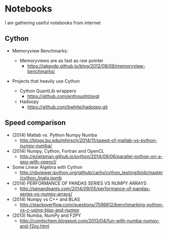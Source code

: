 Notebooks
================

I am gathering useful notebooks from internet

Cython
------
* Memoryview Benchmarks:
    - Memoryviews are as fast as raw pointer
        - https://jakevdp.github.io/blog/2012/08/08/memoryview-benchmarks/

* Projects that heavily use Cython
	* Cython QuantLib wrappers
		* https://github.com/enthought/pyql
	* Hadoopy
		* https://github.com/bwhite/hadoopy.git

Speed comparison
----------------
* (2014) Matlab vs. Python Numpy Numba
	* http://blogs.bu.edu/mhirsch/2014/11/speed-of-matlab-vs-python-numpy-numba/
* (2014) Numpy, Cython, Fortran and OpenCL
	* http://ezietsman.github.io/python/2014/09/06/parallel-python-on-a-gpu-with-opencl/
* Some Linear Algebra with Cython
	* http://nbviewer.ipython.org/github/carljv/cython_testing/blob/master/cython_linalg.ipynb
* (2014) PERFORMANCE OF PANDAS SERIES VS NUMPY ARRAYS
	* http://penandpants.com/2014/09/05/performance-of-pandas-series-vs-numpy-arrays/
* (2014) Numpy vs C++ and BLAS
	* http://stackoverflow.com/questions/7596612/benchmarking-python-vs-c-using-blas-and-numpy
* (2013) Numba, NumPy and F2PY
	* http://combichem.blogspot.com/2013/04/fun-with-numba-numpy-and-f2py.html
